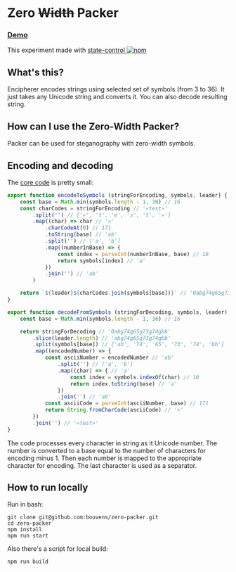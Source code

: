 # Zero ~~Width~~ Packer

### [Demo](https://bouvens.github.io/zero-packer/)
This experiment made with [state-control ![npm][npm-badge]][npm]

[npm-badge]: https://img.shields.io/npm/v/state-control.png?style=flat-square
[npm]: https://www.npmjs.org/package/state-control

## What's this?

Encipherer encodes strings using selected set of symbols (from 3 to 36). It just takes any Unicode string and converts it. You can also decode resulting string.

## How can I use the Zero-Width Packer?

Packer can be used for steganography with zero-width symbols.

## Encoding and decoding

The [core code](https://github.com/bouvens/zero-packer/blob/master/src/coder.js) is pretty small:

```javascript
export function encodeToSymbols (stringForEncoding, symbols, leader) {
    const base = Math.min(symbols.length - 1, 36) // 16
    const charCodes = stringForEncoding // '«test»'
        .split('') // ['«', 't', 'e', 's', 't', '»']
        .map((char) => char // '«'
            .charCodeAt(0) // 171
            .toString(base) // 'ab'
            .split('') // ['a', 'b']
            .map((numberInBase) => {
                const index = parseInt(numberInBase, base) // 10
                return symbols[index] // 'a'
            })
            .join('') // 'ab'
        )

    return `${leader}${charCodes.join(symbols[base])}` // '0abg74g65g73g74gbb'
}

export function decodeFromSymbols (stringForDecoding, symbols, leader) {
    const base = Math.min(symbols.length - 1, 36) // 16

    return stringForDecoding // '0abg74g65g73g74gbb'
        .slice(leader.length) // 'abg74g65g73g74gbb'
        .split(symbols[base]) // ['ab', '74', '65', '73', '74', 'bb']
        .map((encodedNumber) => {
            const asciiNumber = encodedNumber // 'ab'
                .split('') // ['a', 'b']
                .map((char) => { // 'a'
                    const index = symbols.indexOf(char) // 10
                    return index.toString(base) // 'a'
                })
                .join('') // 'ab'
            const asciiCode = parseInt(asciiNumber, base) // 171
            return String.fromCharCode(asciiCode) // '«'
        })
        .join('') // '«test»'
}
```

The code processes every character in string as it Unicode number. The number is converted to a base equal to the number of characters for encoding minus 1. Then each number is mapped to the appropriate character for encoding. The last character is used as a separator.

## How to run locally

Run in bash:
```Shell
git clone git@github.com:bouvens/zero-packer.git
cd zero-packer
npm install
npm run start
```

Also there's a script for local build:
```Shell
npm run build
```
